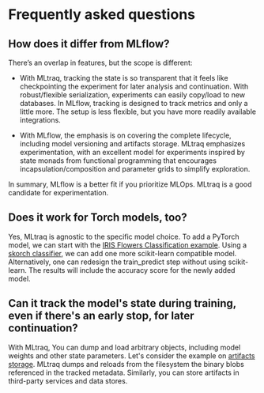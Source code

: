 # Frequently asked questions

## How does it differ from MLflow?

There’s an overlap in features, but the scope is different:

* With MLtraq, tracking the state is so transparent that it feels like checkpointing the experiment for later analysis and continuation. With robust/flexible serialization, experiments can easily copy/load to new databases. In MLflow, tracking is designed to track metrics and only a little more. The setup is less flexible, but you have more readily available integrations.

* With MLflow, the emphasis is on covering the complete lifecycle, including model versioning and artifacts storage. MLtraq emphasizes experimentation, with an excellent model for experiments inspired by state monads from functional programming that encourages incapsulation/composition and parameter grids to simplify exploration.

In summary, MLflow is a better fit if you prioritize MLOps. MLtraq is a good candidate for experimentation.

## Does it work for Torch models, too?

Yes, MLtraq is agnostic to the specific model choice.
To add a PyTorch model, we can start with the [IRIS Flowers Classification example](./tutorial/05-ml.md). Using a [skorch classifier](https://skorch.readthedocs.io/en/stable/classifier.html), we can add one more scikit-learn compatible model. Alternatively, one can redesign the train_predict step without using scikit-learn. The results will include the accuracy score for the newly added model.

## Can it track the model's state during training, even if there's an early stop, for later continuation?

With MLtraq, You can dump and load arbitrary objects, including model weights and other state parameters. Let's consider the example on [artifacts storage](./howto/02-artifacts-storage.md). MLtraq dumps and reloads from the filesystem the binary blobs referenced in the tracked metadata. Similarly, you can store artifacts in third-party services and data stores.